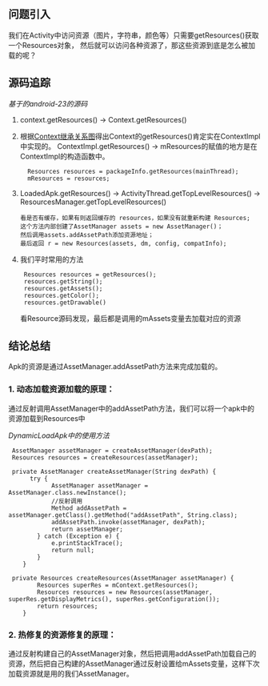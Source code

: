 ## 问题引入
我们在Activity中访问资源（图片，字符串，颜色等）只需要getResources()获取一个Resources对象，
然后就可以访问各种资源了，那这些资源到底是怎么被加载的呢？

## 源码追踪

*基于的android-23的源码*

1. context.getResources()  ->  Context.getResources()

2. 根据[Context继承关系图](../png/Context继承关系图.png)得出Context的getResources()肯定实在ContextImpl中实现的。
    ContextImpl.getResources()  -> mResources的赋值的地方是在ContextImpl的构造函数中。
    
    ```
      Resources resources = packageInfo.getResources(mainThread);
      mResources = resources;
    ```
    
3. LoadedApk.getResources()  ->  ActivityThread.getTopLevelResources()  ->  ResourcesManager.getTopLevelResources()

    ```
    看是否有缓存，如果有则返回缓存的 resources，如果没有就重新构建 Resources;
    这个方法内部创建了AssetManager assets = new AssetManager()；
    然后调用assets.addAssetPath添加资源地址；
    最后返回 r = new Resources(assets, dm, config, compatInfo);
    ```

4. 我们平时常用的方法

    ```
     Resources resources = getResources();
     resources.getString();
     resources.getAssets();
     resources.getColor();
     resources.getDrawable()
    ```

    看Resource源码发现，最后都是调用的mAssets变量去加载对应的资源

    

## 结论总结
Apk的资源是通过AssetManager.addAssetPath方法来完成加载的。

### 1. 动态加载资源加载的原理：
通过反射调用AssetManager中的addAssetPath方法，我们可以将一个apk中的资源加载到Resources中


   *DynamicLoadApk中的使用方法*

   ```
    AssetManager assetManager = createAssetManager(dexPath);
    Resources resources = createResources(assetManager);
    
    private AssetManager createAssetManager(String dexPath) {
         try {
               AssetManager assetManager = AssetManager.class.newInstance();
               //反射调用
               Method addAssetPath = assetManager.getClass().getMethod("addAssetPath", String.class);
               addAssetPath.invoke(assetManager, dexPath);
               return assetManager;
           } catch (Exception e) {
               e.printStackTrace();
               return null;
           }
       }
       
    private Resources createResources(AssetManager assetManager) {
           Resources superRes = mContext.getResources();
           Resources resources = new Resources(assetManager, superRes.getDisplayMetrics(), superRes.getConfiguration());
           return resources;
       }
   ```

### 2. 热修复的资源修复的原理：
通过反射构建自己的AssetManager对象，然后把调用addAssetPath加载自己的资源，然后把自己构建的AssetManager通过反射设置给mAssets变量，这样下次加载资源就是用的我们AssetManager。











